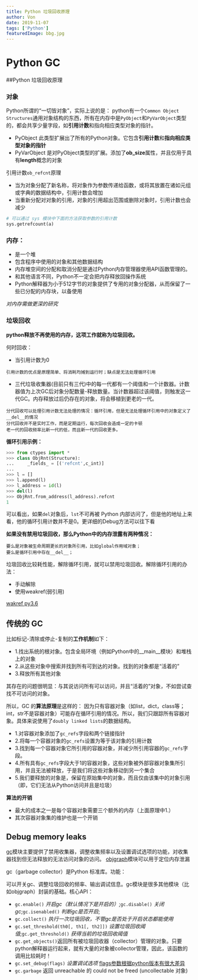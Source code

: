 ```yaml
---
title: Python 垃圾回收原理
author: Von
date: 2019-11-07
tags: ['Python']
featuredImage: bbg.jpg
---
```


<!-- toc -->

# Python GC
##Python 垃圾回收原理
### 对象
Python所谓的“一切皆对象”，实际上说的是：
python有一个`Common Object Structures`通用对象结构的东西，所有在内存中是`PyObject`和`PyVarObject`类型的，都会共享少量字段，如**引用计数**和指向相应类型对象的指针。

- PyObject 此类型扩展出了所有的Python对象。它包含**引用计数**和**指向相应类型对象的指针**
- PyVarObject 是对PyObject类型的扩展。添加了**ob_size**属性，并且仅用于具有**length**概念的对象

引用计数`ob_refcnt`原理

- 当为对象分配了新名称，将对象作为参数传递给函数，或将其放置在诸如元组或字典的数据结构中，引用计数会增加
- 当重新分配对对象的引用，对象的引用超出范围或删除对象时，引用计数也会减少

```python
# 可以通过 sys 模块中下面的方法获取参数的引用计数
sys.getrefcount(a)
```
### 内存：

- 是一个堆
- 包含程序中使用的对象和其他数据结构
- 内存堆空间的分配和取消分配是通过Python内存管理器使用API​​函数管理的。
- 和其他语言不同，Python不一定会把内存释放回操作系统
- Python解释器为小于512字节的对象提供了专用的对象分配器，从而保留了一些已分配的内存块，以备使用

*对内存需做更深的研究*

### 垃圾回收
**python释放不再使用的内存，这项工作就称为垃圾回收。**

何时回收：

- 当引用计数为0

```none
引用计数的优点是原理简单、将消耗均摊到运行时；缺点是无法处理循环引用
```

- 三代垃圾收集器(目前只有三代)中的每一代都有一个阈值和一个计数器。计数器值为上次GC后对象分配数量-释放数量。当计数器超过该阈值，则触发这一代GC。内存释放过后仍存在的对象，将会移植到更老的一代。

```none
分代回收可以处理引用计数无法处理的情况：循环引用，但是无法处理循环引用中的对象定义了__del__的情况
分代回收并不是实时工作，而是定期运行，每次回收会造成一定的卡顿
老一代的回收频率比新一代的低，而且新一代的回收更多。
```
**循环引用示例：**

```python
>>> from ctypes import *
>>> class ObjRnt(Structure):
...     _fields_ = [('refcnt',c_int)]
...
>>> l = []
>>> l.append(l)
>>> l_address = id(l)
>>> del(l)
>>> ObjRnt.from_address(l_address).refcnt
1
```
可以看出，如果`del`对象后，`lst`不可再被 Python 内部访问了，但是他的地址上来看，他的循环引用计数并不是0。更详细的Debug方法可以往下看

**如果没有禁用垃圾回收，那么Python中的内存泄露有两种情况：**

```none
要么是对象被生命周期更长的对象所引用，比如global作用域对象；
要么是循环引用中存在__del__；
```

垃圾回收比较耗性能，解除循环引用，就可以禁用垃圾回收。解除循环引用的办法：

- 手动解除
- 使用weakref(弱引用)

[wakref py3.6](https://docs.python.org/3.6/library/weakref.html)
## 传统的 GC
比如标记-清除或停止-复制的**工作机制**如下：

- 1.找出系统的根对象。包含全局环境（例如Python中的__main__模块）和堆栈上的对象
- 2.从这些对象中搜索并找到所有可到达的对象。找到的对象都是“活着的”
- 3.释放所有其他对象

其存在的问题很明显：与其说访问所有可以访问，并且“活着的”对象，不如尝试查找不可访问的对象。

所以，GC 的**算法原理**是这样的：
因为只有容器对象（如list，dict，class等；int，str不是容器对象）可能存在循环引用的情况。所以，我们只跟踪所有容器对象。具体来说使用了`doubly linked lists`的数据结构。

- 1.对容器对象添加了`gc_refs`字段和两个链接指针
- 2.将每一个容器对象的`gc_refs`设置为等于该对象的引用计数
- 3.找到每一个容器对象它所引用的容器对象，并减少所引用容器的`gc_refs`字段。
- 4.所有具有`gc_refs`字段大于1的容器对象，这些对象被外部容器对象集所引用，并且无法被释放，于是我们将这些对象移动到另一个集合
- 5.我们要释放的对象是，保留在原始集中的对象，而且仅由该集中的对象引用（即，它们无法从Python访问并且是垃圾）

**算法的开销**

- 最大的成本之一是每个容器对象需要三个额外的内存（上面原理中1.）
- 其次容器对象集的维护也是一个开销



## Debug memory leaks
[gc](https://docs.python.org/2/library/gc.html)模块主要提供了禁用收集器，调整收集频率以及设置调试选项的功能，对收集器找到但无法释放的无法访问对象的访问。
[objgraph](https://mg.pov.lt/objgraph)模块可以用于定位内存泄漏

gc（garbage collector）是Python 标准库。功能：

可以开关gc、调整垃圾回收的频率、输出调试信息。gc模块是很多其他模块（比如objgraph）封装的基础。核心API：

* `gc.enable()` _开启gc（默认情况下是开启的）_;`gc.disable()` _关闭gc_;`gc.isenabled()` _判断gc是否开启_;
* `gc.collect()` _执行一次垃圾回收，不管gc是否处于开启状态都能使用_
* `gc.set_threshold(th0[, th1[, th2]])` _设置垃圾回收阈值_;`gc.get_threshold()` _获得当前的垃圾回收阈值_
* `gc.get_objects()`返回所有被垃圾回收器（collector）管理的对象。只要python解释器运行起来，就有大量的对象被collector管理，因此，该函数的调用比较耗时！
* `gc.set_debug(flags)` _设置调试选项_ [flags参数根据python版本有很大差异](https://docs.python.org/2/library/gc.html#gc.DEBUG_STATS)
* `gc.garbage` 返回 unreachable 的 could not be freed (uncollectable 对象)


